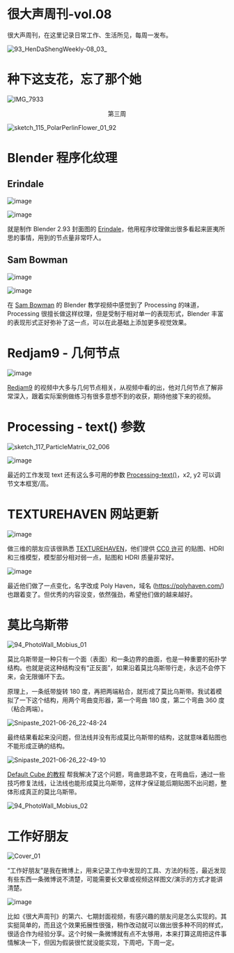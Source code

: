 # 很大声周刊-vol.08
很大声周刊，在这里记录日常工作、生活所见，每周一发布。

![93_HenDaShengWeekly-08_03_](https://user-images.githubusercontent.com/20842136/123518826-5445b080-d6da-11eb-972f-83dedbb338ec.png)

# 种下这支花，忘了那个她
![IMG_7933](https://user-images.githubusercontent.com/20842136/123507422-ce0a7980-d69b-11eb-98ee-64d9863863af.jpeg)
<p align="center">第三周</p>

![sketch_115_PolarPerlinFlower_01_92](https://user-images.githubusercontent.com/20842136/123508803-2e9db480-d6a4-11eb-8c33-5365e9e4c1ea.png)

# Blender 程序化纹理

## Erindale
![image](https://user-images.githubusercontent.com/20842136/123507749-b9c77c00-d69d-11eb-9d7c-f2efb8b6e14f.png)

![image](https://user-images.githubusercontent.com/20842136/123507781-f8f5cd00-d69d-11eb-9e5f-fb1e053d5927.png)

就是制作 Blender 2.93 封面图的 [Erindale](https://www.youtube.com/channel/UCGMyyn2FdEFcDfP1wQRh5lQ)，他用程序纹理做出很多看起来匪夷所思的事情，用到的节点量非常吓人。

## Sam Bowman
![image](https://user-images.githubusercontent.com/20842136/123507840-55f18300-d69e-11eb-895a-cdfd7e24a20d.png)

![image](https://user-images.githubusercontent.com/20842136/123507870-a9fc6780-d69e-11eb-82d1-8c9de521e823.png)

在 [Sam Bowman](https://www.youtube.com/channel/UCbODs2qqHISelcvKZybRMKg/videos) 的 Blender 教学视频中感觉到了 Processing 的味道，Processing 很擅长做这样纹理，但是受制于相对单一的表现形式，Blender 丰富的表现形式正好弥补了这一点，可以在此基础上添加更多视觉效果。

# Redjam9 - 几何节点
![image](https://user-images.githubusercontent.com/20842136/123508047-a5847e80-d69f-11eb-8331-14b809f99bc6.png)

[Redjam9](https://www.youtube.com/channel/UCpdGdXzKqCdOjrMR084sMRA/videos) 的视频中大多与几何节点相关，从视频中看的出，他对几何节点了解非常深入，跟着实际案例做练习有很多意想不到的收获，期待他接下来的视频。

# Processing - text() 参数
![sketch_117_ParticleMatrix_02_006](https://user-images.githubusercontent.com/20842136/123508741-c2bb4c00-d6a3-11eb-9ad4-a914f558f6cd.png)

![image](https://user-images.githubusercontent.com/20842136/123508143-26437a80-d6a0-11eb-8fe8-4fa89319d12a.png)

最近的工作发现 text 还有这么多可用的参数 [Processing-text()](https://processing.org/reference/text_.html)，x2, y2 可以调节文本框宽/高。

# TEXTUREHAVEN 网站更新
![image](https://user-images.githubusercontent.com/20842136/123508880-9e13a400-d6a4-11eb-82d3-5994cba81905.png)

做三维的朋友应该很熟悉 [TEXTUREHAVEN](https://texturehaven.com/)，他们提供 [CC0 许可](https://hdrihaven.com/p/license.php) 的贴图、HDRI 和三维模型，模型部分相对弱一点，贴图和 HDRI 质量非常好。

![image](https://user-images.githubusercontent.com/20842136/123509095-2ba3c380-d6a6-11eb-8df5-885a17552a35.png)

最近他们做了一点变化，名字改成 Poly Haven，域名 (https://polyhaven.com/) 也跟着变了。但优秀的内容没变，依然强劲，希望他们做的越来越好。

# 莫比乌斯带

![94_PhotoWall_Mobius_01](https://user-images.githubusercontent.com/20842136/123516356-3f632000-d6ce-11eb-9c1a-679ab01d063e.png)

莫比乌斯带是一种只有一个面（表面）和一条边界的曲面，也是一种重要的拓扑学结构。也就是说这种结构没有“正反面”，如果沿着莫比乌斯带行走，永远不会停下来，会无限循环下去。

原理上，一条纸带旋转 180 度，再把两端粘合，就形成了莫比乌斯带。我试着模拟了一下这个结构，用两个弯曲变形器，第一个弯曲 180 度，第二个弯曲 360 度（粘合两端）。

![Snipaste_2021-06-26_22-48-24](https://user-images.githubusercontent.com/20842136/123516855-db8e2680-d6d0-11eb-81e2-e4bf43b7c34a.png)

最终结果看起来没问题，但法线并没有形成莫比乌斯带的结构，这就意味着贴图也不能形成正确的结构。

![Snipaste_2021-06-26_22-49-10](https://user-images.githubusercontent.com/20842136/123516856-dc26bd00-d6d0-11eb-8693-966cc5f491ae.png)

[Default Cube 的教程](https://www.youtube.com/watch?v=deIyUny6s2A&list=LL&index=1) 帮我解决了这个问题，弯曲思路不变，在弯曲后，通过一些技巧修复法线，让法线也能形成莫比乌斯带，这样才保证能后期贴图不出问题，整体形成真正的莫比乌斯带。

![94_PhotoWall_Mobius_02](https://user-images.githubusercontent.com/20842136/123516354-3d00c600-d6ce-11eb-83fd-587d3492db5e.png)

# 工作好朋友

![Cover_01](https://user-images.githubusercontent.com/20842136/123509242-d4eab980-d6a6-11eb-987b-2ce077ba19d3.png)

“工作好朋友”是我在微博上，用来记录工作中发现的工具、方法的标签，最近发现有些东西一条微博说不清楚，可能需要长文章或视频这样图文/演示的方式才能讲清楚。

![image](https://user-images.githubusercontent.com/20842136/123509653-4b88b680-d6a9-11eb-86a8-a35914dc0dce.png)

比如《很大声周刊》的第六、七期封面视频，有感兴趣的朋友问是怎么实现的。其实挺简单的，而且这个效果拓展性很强，稍作改动就可以做出很多种不同的样式，很适合作为经验分享。这个时候一条微博就有点不太够用，本来打算这周把这件事情解决一下，但因为假装很忙就没能实现，下周吧，下周一定。